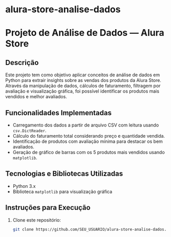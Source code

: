 # alura-store-analise-dados
# Projeto de Análise de Dados — Alura Store

## Descrição

Este projeto tem como objetivo aplicar conceitos de análise de dados em Python para extrair insights sobre as vendas dos produtos da Alura Store. Através da manipulação de dados, cálculos de faturamento, filtragem por avaliação e visualização gráfica, foi possível identificar os produtos mais vendidos e melhor avaliados.

## Funcionalidades Implementadas

- Carregamento dos dados a partir de arquivo CSV com leitura usando `csv.DictReader`.
- Cálculo do faturamento total considerando preço e quantidade vendida.
- Identificação de produtos com avaliação mínima para destacar os bem avaliados.
- Geração de gráfico de barras com os 5 produtos mais vendidos usando `matplotlib`.

## Tecnologias e Bibliotecas Utilizadas

- Python 3.x
- Biblioteca `matplotlib` para visualização gráfica

## Instruções para Execução

1. Clone este repositório:

   ```bash
   git clone https://github.com/SEU_USUARIO/alura-store-analise-dados.git


